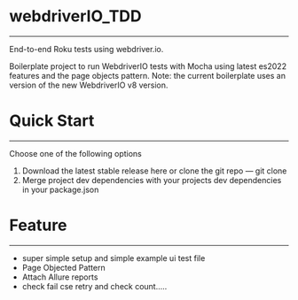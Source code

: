 # webdriverIO_TDD
------------------------------------------------
End-to-end Roku tests using webdriver.io.

Boilerplate project to run WebdriverIO tests with Mocha using latest es2022 features and the page objects pattern.
Note: the current boilerplate uses an version of the new WebdriverIO v8 version. 

# Quick Start
------------------------------------------------
Choose one of the following options
1. Download the latest stable release here or clone the git repo — git clone 
2. Merge project dev dependencies with your projects dev dependencies in your package.json

# Feature
------------------------------------------------
- super simple setup and simple example ui test file
- Page Objected Pattern
- Attach Allure reports 
- check fail cse retry and check count.....
